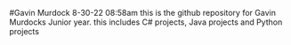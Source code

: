 #Gavin Murdock
8-30-22
08:58am
this is the github repository for Gavin Murdocks Junior year. this includes C# projects, Java projects and Python projects
